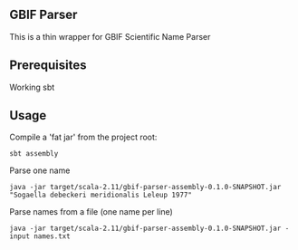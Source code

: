 GBIF Parser
-----------

This is a thin wrapper for GBIF Scientific Name Parser

Prerequisites
-------------

Working sbt

Usage
-----

Compile a 'fat jar' from the project root:

```
sbt assembly
```

Parse one name

```
java -jar target/scala-2.11/gbif-parser-assembly-0.1.0-SNAPSHOT.jar "Sogaella debeckeri meridionalis Leleup 1977"
```

Parse names from a file (one name per line)

```
java -jar target/scala-2.11/gbif-parser-assembly-0.1.0-SNAPSHOT.jar -input names.txt
```


